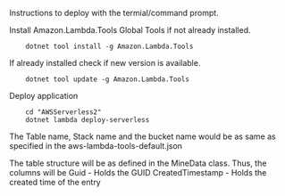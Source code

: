 Instructions to deploy with the termial/command prompt.

Install Amazon.Lambda.Tools Global Tools if not already installed.
```
    dotnet tool install -g Amazon.Lambda.Tools
```

If already installed check if new version is available.
```
    dotnet tool update -g Amazon.Lambda.Tools
```

Deploy application
```
    cd "AWSServerless2"
    dotnet lambda deploy-serverless
```
The Table name, Stack name and the bucket name would be as same as specified in the aws-lambda-tools-default.json

The table structure will be as defined in the MineData class.
Thus, the columns will be
    Guid - Holds the GUID
    CreatedTimestamp - Holds the created time of the entry